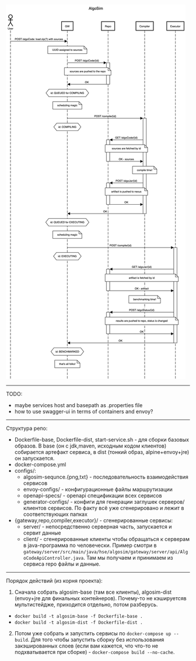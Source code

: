 ![sequence-diagram](configs/algosim-sequence.png "Взаимодействие сервисов")
***
TODO:
- maybe services host and basepath as .properties file
- how to use swagger-ui in terms of containers and envoy?
***
Структура репо:
- Dockerfile-base, Dockerfile-dist, start-service.sh - для сборки базовых образов. В base (он с jdk,maven, исходным кодом клиентов) собирается артефакт сервиса, в dist (тонкий образ, alpine+envoy+jre) он запускается.
- docker-compose.yml
- configs/:
  - algosim-sequnce.{png,txt} - последовательность взаимодействия сервисов 
  - envoy-configs/ - конфигурационные файлы маршрутизации
  - openapi-specs/ - openapi спецификации всех сервисов
  - generator-configs/ - конфиги для генерации заглушек серверов/клиентов сервисов. По факту всё уже сгенерировано и лежит в соответствующих папках
- {gateway,repo,compiler,executor}/ - сгенерированные сервисы:
  - server/ - непосредственно серверная часть, запускается и сервит данные
  - client/ - сгенерированные клиенты чтобы обращаться к серверам в java-программа по человечески. Пример смотри в `gateway/server/src/main/java/hse/algosim/gateway/server/api/AlgoCodeApiController.java`. Там мы получаем и принимаем из сервиса repo файлы и данные.
***
Порядок действий (из корня проекта):
1. Сначала собрать algosim-base (там все клиенты), algosim-dist (envoy+jre для финальных контейнеров). Почему-то не кэшируетсяв мультистейдже, приходится отдельно, потом разберусь. 
  - `docker build -t algosim-base -f Dockerfile-base .`
  - `docker build -t algosim-dist -f Dockerfile-dist .`
2. Потом уже собрать  и запустить сервисы по `docker-compose up --build`. Для того чтобы запустить сборку без использования закэшированных слоев (если вам кажется, что что-то не подхватывается при сборке) - `docker-compose build --no-cache`.
